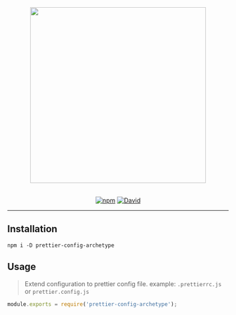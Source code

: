 <div align="center">
  <a href="https://prettier.io/">
    <img src="https://i.ibb.co/qJWgLwX/prettier-config-archetype.png" width="400" />
  </a>
</div>

<br />

<div align="center">

  [![npm](https://img.shields.io/npm/v/prettier-config-archetype.svg?style=for-the-badge)](https://www.npmjs.com/package/prettier-config-archetype)
  [![David](https://img.shields.io/david/kennethlmartin/prettier-config-archetype.svg?style=for-the-badge)](https://david-dm.org/kennethlmartin/prettier-config-archetype)
</div>

***

## Installation

```
npm i -D prettier-config-archetype
```

## Usage

> Extend configuration to prettier config file. example: `.prettierrc.js` or `prettier.config.js`

```js
module.exports = require('prettier-config-archetype');
```